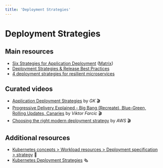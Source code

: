 ```yaml
---
title: 'Deployment Strategies'
---
```



Deployment Strategies
=====================


## Main resources

* [Six Strategies for Application Deployment](https://thenewstack.io/deployment-strategies/) ([Matrix](https://storage.googleapis.com/cdn.thenewstack.io/media/2017/11/9e09392d-k8s_deployment_strategies.png))
* [Deployment Strategies & Release Best Practices](https://medium.com/@cgrant/deployment-strategies-release-best-practices-6e557c3f39b4)
* [4 deployment strategies for resilient microservices](https://www.infoworld.com/article/3565750/4-deployment-strategies-for-resilient-microservices.html)


## Curated videos

* [Application Deployment Strategies](https://www.youtube.com/watch?v=OKM0tTYxQbk) by *GK* 🎬
* [Progressive Delivery Explained - Big Bang (Recreate), Blue-Green, Rolling Updates, Canaries](https://www.youtube.com/watch?v=HKkhD6nokC8) by *Viktor Farcic* 🎬
* [Choosing the right modern deployment strategy](https://www.youtube.com/watch?v=-55YIDf0Z-E) by *AWS* 🎬


## Additional resources

* [Kubernetes concepts > Workload resources > Deployment specification > strategy](https://kubernetes.io/docs/concepts/workloads/controllers/deployment/#strategy) 📖
* [Kubernetes Deployment Strategies](https://www.weave.works/blog/kubernetes-deployment-strategies) 🗞

